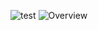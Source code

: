 ![test](https://capsule-render.vercel.app/api?type=Waving&color=0:F9A8FF,100:97FFFF&height=150&animation=fadeIn&section=header&text=Hello%20there%20w=&fontSize=30&fontColor=ffb8db)
![Overview](https://github-readme-stats.vercel.app/api?username=FallenCrystal&count_private=true&card_width=450&title_color=FF69B4&line_height=28&text_color=885566&bg_color=FFFFFF)
